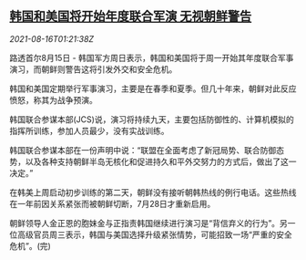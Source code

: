 <!--1629077462000-->
[韩国和美国将开始年度联合军演 无视朝鲜警告](https://cn.reuters.com/article/us-kr-joint-military-drill-0816-idCNKBS2FH02W)
------

<div><i>2021-08-16T01:21:38Z</i></div><p>路透首尔8月15日 - 韩国军方周日表示，韩国和美国将于周一开始其年度联合军事演习，而朝鲜则警告这将引发外交和安全危机。</p><p>韩国和美国定期举行军事演习，主要是在春季和夏季。但几十年来，朝鲜对此反应愤怒，称其为战争预演。</p><p>韩国联合参谋本部(JCS)说，演习将持续九天，主要包括防御性的、计算机模拟的指挥所训练，参加人员最少，没有实战训练。</p><p>韩国联合参谋本部在一份声明中说：“联盟在全面考虑了新冠局势、联合防御态势，以及各种支持朝鲜半岛无核化和促进持久和平外交努力的方式后，做出了这一决定。”</p><p>在韩美上周启动初步训练的第二天，朝鲜没有接听朝韩热线的例行电话。这些热线在一年前因关系紧张而被朝鲜切断，7月28日才重新启用。</p><p>朝鲜领导人金正恩的胞妹金与正指责韩国继续进行演习是“背信弃义的行为”。另一位高级官员周三表示，韩国与美国选择升级紧张情势，可能招致一场“严重的安全危机”。(完)</p>

